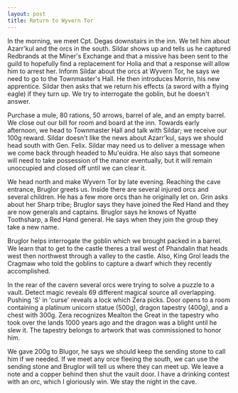 ```yaml
---
layout: post
title: Return to Wyvern Tor
---
```

In the morning, we meet Cpt. Degas downstairs in the inn. We tell him about Azarr'kul and the orcs in the south. Sildar shows up and tells us he captured Redbrands at the Miner's Exchange and that a missive has been sent to the guild to hopefully find a replacement for Holia and that a response will allow him to arrest her. Inform Sildar about the orcs at Wyvern Tor, he says we need to go to the Townmaster's Hall. He then introduces Morrin, his new apprentice. Sildar then asks that we return his effects (a sword with a flying eagle) if they turn up. We try to interrogate the goblin, but he doesn't answer.

Purchase a mule, 80 rations, 50 arrows, barrel of ale, and an empty barrel. We close out our bill for room and board at the inn. Towards early afternoon, we head to Townmaster Hall and talk with Sildar; we receive our 100g reward. Sildar doesn't like the news about Azarr'kul, says we should head south with Gen. Felix. Sildar may need us to deliver a message when we come back through headed to Mu'euidra. He also says that someone will need to take possession of the manor eventually, but it will remain unoccupied and closed off until we can clear it.

We head north and make Wyvern Tor by late evening. Reaching the cave entrance, Bruglor greets us. Inside there  are several injured orcs and several children. He has a few more orcs than he originally let on. Grin asks about her Sharp tribe; Bruglor says they have joined the Red Hand and they are now generals and captains. Bruglor says he knows of Nyatte Toothsharp, a Red Hand general. He says when they join the group they take a new name.

Bruglor helps interrogate the goblin which we brought packed in a barrel. We learn that to get to the castle theres a trail west of Phandalin that heads west then northwest through a valley to the castle. Also, King Grol leads the Cragmaw who told the goblins to capture a dwarf which they recently accomplished.

In the rear of the cavern several orcs were trying to solve a puzzle to a vault. Detect magic reveals 69 different magical source all overlapping. Pushing 'S' in 'curse' reveals a lock which Zera picks. Door opens to a room containing a platinum unicorn statue (500g), dragon tapestry (400g), and a chest with 300g. Zera recognizes Mealton the Great in the tapestry who took over the lands 1000 years ago and the dragon was a blight until he slew it. The tapestry belongs to artwork that was commissioned to honor him.

We gave 200g to Blugor, he says we should keep the sending stone to call him if we needed. If we meet any orce fleeing the south, we can use the sending stone and Bruglor will tell us where they can meet up. We leave a note and a copper behind then shut the vault door. I have a drinking contest with an orc, which I gloriously win. We stay the night in the cave.
